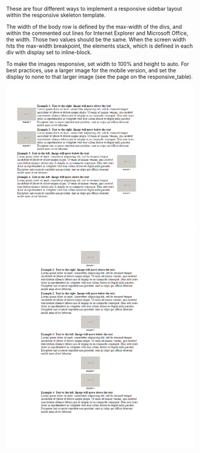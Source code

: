 These are four different ways to implement a responsive sidebar layout within the responsive skeleton template.

The width of the body row is defined by the max-width of the divs, and within the commented out lines for Internet Explorer and Microsoft Office, the width.  Those two values should be the same. When the screen width hits the max-width breakpoint, the elements stack, which is defined in each div with display set to inline-block.

To make the images responsive, set width to 100% and height to auto.  For best practices, use a larger image for the mobile version, and set the display to none to that larger image (see the page on the responsive_table).

![sidebar for desktop](sidebar_desktop.png)
![sidebar for mobile](sidebar_mobile.png)
